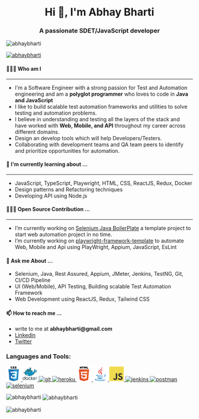 <h1 align="center">Hi 👋, I'm Abhay Bharti</h1>
<h3 align="center">A passionate SDET/JavaScript developer</h3>

<p align="left"> <img src="https://komarev.com/ghpvc/?username=abhaybharti&label=Profile%20views&color=0e75b6&style=flat" alt="abhaybharti" /> </p>

<p align="left"> <a href="https://github.com/ryo-ma/github-profile-trophy"><img src="https://github-profile-trophy.vercel.app/?username=abhaybharti" alt="abhaybharti" /></a> </p>

<!-- <p align="left"> <a href="https://twitter.com/abhaybharti" target="blank"><img src="https://img.shields.io/twitter/follow/abhaybharti?logo=twitter&style=for-the-badge" alt="abhaybharti" /></a> </p> -->

<h4>👨🏻‍💻 Who am I</h4>
<hr>
<ul>
 <li>I'm a Software Engineer with a strong passion for Test and Automation engineering and am a <strong>polyglot programmer</strong> who loves to code in <strong>Java and JavaScript</strong> </li>
<li>I like to build scalable test automation frameworks and utilities to solve testing and automation problems.</li>
<li>I believe in understanding and testing all the layers of the stack and have worked with <strong>Web, Mobile, and API</strong> throughout my career across different domains.</li>
<li>Design an develop tools which will help Developers/Testers.</li>
<li> Collaborating with development teams and QA team peers to identify and prioritize opportunities for automation.</li>

</ul>
<h4>🌱 I'm currently learning about ...</h4>
<hr>
<ul>
<li>
 JavaScript, TypeScript, Playwright, HTML, CSS, ReactJS, Redux, Docker</li>
<li>Design patterns and Refactoring techniques</li>

<li>Developing API using Node.js</li>
</ul>
</ul>
<h4>👨🏻‍🏫  Open Source Contribution ...</h4>
<hr>
<ul>
<li>I’m currently working on <a href="https://github.com/abhaybharti/Selenium-Java-BoilerPlate/">Selenium Java BoilerPlate</a> a template project to start web automation project in no time. </li>
 <li>
  I’m currently working on <a href="https://github.com/abhaybharti/playwright-framework-template/" target="blank">playwright-framework-template</a> to automate Web, Mobile and Api using PlayWright, Appium, JavaScript, EsLint</li>

</ul>
<h4>💬  Ask me About ...</h4>

<ul><li> Selenium, Java, Rest Assured, Appium, JMeter, Jenkins, TestNG, Git, CI/CD Pipeline </li>
<li> UI (Web/Mobile), API Testing, Building scalable Test Automation Framework </li>
<li> Web Development using ReactJS, Redux, Tailwind CSS </li>
</ul>
<h4>📫  How to reach me ...</h4>
<ul><li>write to me at <strong>abhaybharti@gmail.com</strong></li>
<li><a href="https://www.linkedin.com/in/abhaybharti/" target="blank">Linkedin</a></li>
<li><a href="https://twitter.com/abhaybharti/" target="blank">Twitter</a></li>
</ul>

<h3 align="left">Languages and Tools:</h3>
<p align="left"> <a href="https://www.w3schools.com/css/" target="_blank" rel="noreferrer"> <img src="https://raw.githubusercontent.com/devicons/devicon/master/icons/css3/css3-original-wordmark.svg" alt="css3" width="40" height="40"/> </a> <a href="https://www.docker.com/" target="_blank" rel="noreferrer"> <img src="https://raw.githubusercontent.com/devicons/devicon/master/icons/docker/docker-original-wordmark.svg" alt="docker" width="40" height="40"/> </a> <a href="https://git-scm.com/" target="_blank" rel="noreferrer"> <img src="https://www.vectorlogo.zone/logos/git-scm/git-scm-icon.svg" alt="git" width="40" height="40"/> </a> <a href="https://heroku.com" target="_blank" rel="noreferrer"> <img src="https://www.vectorlogo.zone/logos/heroku/heroku-icon.svg" alt="heroku" width="40" height="40"/> </a> <a href="https://www.w3.org/html/" target="_blank" rel="noreferrer"> <img src="https://raw.githubusercontent.com/devicons/devicon/master/icons/html5/html5-original-wordmark.svg" alt="html5" width="40" height="40"/> </a> <a href="https://www.java.com" target="_blank" rel="noreferrer"> <img src="https://raw.githubusercontent.com/devicons/devicon/master/icons/java/java-original.svg" alt="java" width="40" height="40"/> </a> <a href="https://developer.mozilla.org/en-US/docs/Web/JavaScript" target="_blank" rel="noreferrer"> <img src="https://raw.githubusercontent.com/devicons/devicon/master/icons/javascript/javascript-original.svg" alt="javascript" width="40" height="40"/> </a> <a href="https://www.jenkins.io" target="_blank" rel="noreferrer"> <img src="https://www.vectorlogo.zone/logos/jenkins/jenkins-icon.svg" alt="jenkins" width="40" height="40"/> </a> <a href="https://postman.com" target="_blank" rel="noreferrer"> <img src="https://www.vectorlogo.zone/logos/getpostman/getpostman-icon.svg" alt="postman" width="40" height="40"/> </a> <a href="https://www.selenium.dev" target="_blank" rel="noreferrer"> <img src="https://raw.githubusercontent.com/detain/svg-logos/780f25886640cef088af994181646db2f6b1a3f8/svg/selenium-logo.svg" alt="selenium" width="40" height="40"/> </a> </p>

<p><img align="left" src="https://github-readme-stats.vercel.app/api/top-langs?username=abhaybharti&show_icons=true&locale=en&layout=compact" alt="abhaybharti" /></p>

<p>&nbsp;<img align="center" src="https://github-readme-stats.vercel.app/api?username=abhaybharti&show_icons=true&locale=en" alt="abhaybharti" /></p>

<p><img align="center" src="https://github-readme-streak-stats.herokuapp.com/?user=abhaybharti&" alt="abhaybharti" /></p>
